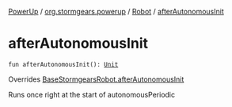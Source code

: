 [PowerUp](../../index.md) / [org.stormgears.powerup](../index.md) / [Robot](index.md) / [afterAutonomousInit](./after-autonomous-init.md)

# afterAutonomousInit

`fun afterAutonomousInit(): `[`Unit`](https://kotlinlang.org/api/latest/jvm/stdlib/kotlin/-unit/index.html)

Overrides [BaseStormgearsRobot.afterAutonomousInit](../../org.stormgears.utils/-base-stormgears-robot/after-autonomous-init.md)

Runs once right at the start of autonomousPeriodic

